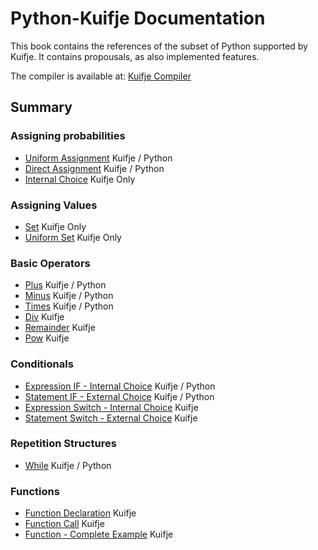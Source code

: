 # Python-Kuifje Documentation

This book contains the references of the subset of Python supported by Kuifje.
It contains propousals, as also implemented features.

The compiler is available at:
[Kuifje Compiler](https://github.com/gleisonsdm/kuifje-compiler)

## Summary

### Assigning probabilities

- [Uniform Assignment](https://github.com/gleisonsdm/Kuifje-Documentation/blob/pythonK/Chapter%2001/Uniform%20Assingment.md) Kuifje / Python
- [Direct Assignment](https://github.com/gleisonsdm/Kuifje-Documentation/blob/pythonK/Chapter%2001/Direct%20Assignment.md) Kuifje / Python
- [Internal Choice](https://github.com/gleisonsdm/Kuifje-Documentation/blob/pythonK/Chapter%2001/Internal%20Choice.md) Kuifje Only

### Assigning Values
- [Set](https://github.com/gleisonsdm/Kuifje-Documentation/blob/pythonK/Chapter%2002/Set.md) Kuifje Only
- [Uniform Set](https://github.com/gleisonsdm/Kuifje-Documentation/blob/pythonK/Chapter%2002/Uniform%20Set.md) Kuifje Only

### Basic Operators
- [Plus](https://github.com/gleisonsdm/Kuifje-Documentation/blob/pythonK/Chapter%2003/Plus.md) Kuifje / Python
- [Minus](https://github.com/gleisonsdm/Kuifje-Documentation/blob/pythonK/Chapter%2003/Minus.md) Kuifje / Python
- [Times](https://github.com/gleisonsdm/Kuifje-Documentation/blob/pythonK/Chapter%2003/Times.md) Kuifje / Python
- [Div](https://github.com/gleisonsdm/Kuifje-Documentation/blob/pythonK/Chapter%2003/Div.md) Kuifje
- [Remainder](https://github.com/gleisonsdm/Kuifje-Documentation/blob/pythonK/Chapter%2003/Remainder.md) Kuifje
- [Pow](https://github.com/gleisonsdm/Kuifje-Documentation/blob/pythonK/Chapter%2003/Pow.md) Kuifje

### Conditionals
- [Expression IF - Internal Choice](https://github.com/gleisonsdm/Kuifje-Documentation/blob/pythonK/Chapter%2004/Expression%20IF.md) Kuifje / Python
- [Statement IF - External Choice](https://github.com/gleisonsdm/Kuifje-Documentation/blob/pythonK/Chapter%2004/Statement%20IF.md) Kuifje / Python
- [Expression Switch - Internal Choice](https://github.com/gleisonsdm/Kuifje-Documentation/blob/pythonK/Chapter%2004/Expression%20Switch.md) Kuifje
- [Statement Switch - External Choice](https://github.com/gleisonsdm/Kuifje-Documentation/blob/pythonK/Chapter%2004/Statement%20Switch.md) Kuifje

### Repetition Structures
- [While](https://github.com/gleisonsdm/Kuifje-Documentation/blob/pythonK/Chapter%2005/While.md) Kuifje / Python

### Functions
- [Function Declaration](https://github.com/gleisonsdm/Kuifje-Documentation/blob/pythonK/Chapter%2006/Function%20Declaration.md) Kuifje
- [Function Call](https://github.com/gleisonsdm/Kuifje-Documentation/blob/pythonK/Chapter%2006/Function%20Call.md) Kuifje
- [Function - Complete Example](https://github.com/gleisonsdm/Kuifje-Documentation/blob/pythonK/Chapter%2006/Function%20Complete.md) Kuifje
